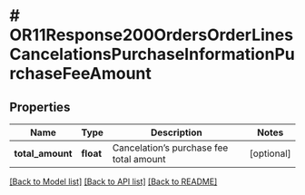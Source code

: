 # # OR11Response200OrdersOrderLinesCancelationsPurchaseInformationPurchaseFeeAmount

## Properties

Name | Type | Description | Notes
------------ | ------------- | ------------- | -------------
**total_amount** | **float** | Cancelation’s purchase fee total amount | [optional]

[[Back to Model list]](../../README.md#models) [[Back to API list]](../../README.md#endpoints) [[Back to README]](../../README.md)
